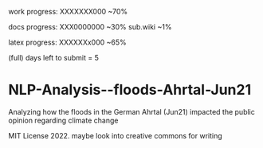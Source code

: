 work progress:
XXXXXXX000 ~70%

docs progress:
XXX0000000 ~30%
sub.wiki ~1%

latex progress:
XXXXXXx000 ~65%

(full) days left to submit = 5
# NLP-Analysis--floods-Ahrtal-Jun21
Analyzing how the floods in the German Ahrtal (Jun21) impacted the public opinion regarding climate change

MIT License 2022.
maybe look into creative commons for writing

